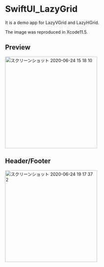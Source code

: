 # SwiftUI_LazyGrid
It is a demo app for LazyVGrid and LazyHGrid.

The image was reproduced in Xcode11.5.

## Preview

<img width="300" alt="スクリーンショット 2020-06-24 15 18 10" src="https://user-images.githubusercontent.com/24838521/85553447-ea29a400-b65e-11ea-8a0f-a2a3850e3822.png">

## Header/Footer

<img width="300" alt="スクリーンショット 2020-06-24 19 17 37 2" src="https://user-images.githubusercontent.com/24838521/85553427-e564f000-b65e-11ea-8dfe-4231536f85b5.png">

